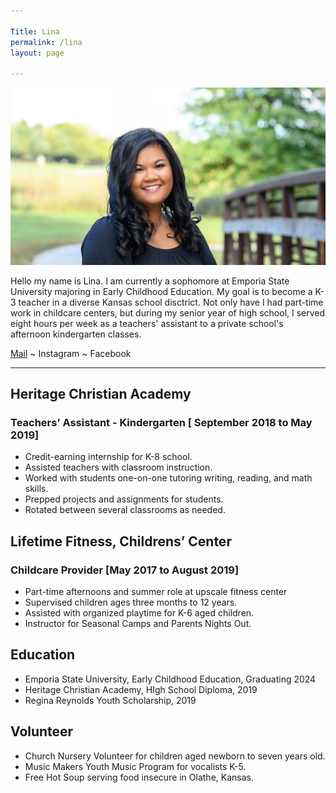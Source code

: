 ```yaml
---

Title: Lina
permalink: /lina
layout: page

---
```


![](assets/images/lina-photo.jpg)

Hello my name is Lina. I am currently a sophomore at Emporia State University majoring in Early Childhood Education. My goal is to become a K-3 teacher in a diverse Kansas school disctrict. Not only have I had part-time work in childcare centers, but during my senior year of high school, I served eight hours per week as a teachers' assistant to a private school's afternoon kindergarten classes. 

<a href="mailto:lina@mccamon.ong">Mail</a> ~ Instagram ~ Facebook

***

## Heritage Christian Academy
### Teachers’ Assistant - Kindergarten  [ September  2018 to May 2019]
- Credit-earning internship for K-8 school.
- Assisted teachers with classroom instruction.
- Worked with students one-on-one tutoring writing, reading, and math skills.
- Prepped projects and assignments for students.
- Rotated between several classrooms as needed.

## Lifetime Fitness, Childrens’ Center 
### Childcare Provider [May 2017 to August 2019]

- Part-time afternoons and summer role at upscale fitness center
- Supervised children ages three months to 12 years.
- Assisted with organized playtime for K-6 aged children.
- Instructor for Seasonal Camps and Parents Nights Out.

## Education

- Emporia State University, Early Childhood Education, Graduating 2024
- Heritage Christian Academy, HIgh School Diploma, 2019
- Regina Reynolds Youth Scholarship, 2019

## Volunteer

- Church Nursery Volunteer for children aged newborn to seven years old.
- Music Makers Youth Music Program for vocalists K-5.
- Free Hot Soup serving food insecure in Olathe, Kansas.

